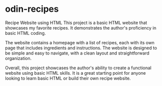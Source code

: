 # odin-recipes
Recipe Website using HTML
This project is a basic HTML website that showcases my favorite recipes. It demonstrates the author's proficiency in basic HTML coding.

The website contains a homepage with a list of recipes, each with its own page that includes ingredients and instructions. The website is designed to be simple and easy to navigate, with a clean layout and straightforward organization.

Overall, this project showcases the author's ability to create a functional website using basic HTML skills. It is a great starting point for anyone looking to learn basic HTML or build their own recipe website.